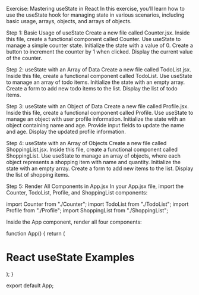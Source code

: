 Exercise: Mastering useState in React
In this exercise, you’ll learn how to use the useState hook for managing state in various scenarios, including basic usage, arrays, objects, and arrays of objects.

Step 1: Basic Usage of useState
Create a new file called Counter.jsx.
Inside this file, create a functional component called Counter.
Use useState to manage a simple counter state.
Initialize the state with a value of 0.
Create a button to increment the counter by 1 when clicked.
Display the current value of the counter.

Step 2: useState with an Array of Data
Create a new file called TodoList.jsx.
Inside this file, create a functional component called TodoList.
Use useState to manage an array of todo items.
Initialize the state with an empty array.
Create a form to add new todo items to the list.
Display the list of todo items.

Step 3: useState with an Object of Data
Create a new file called Profile.jsx.
Inside this file, create a functional component called Profile.
Use useState to manage an object with user profile information.
Initialize the state with an object containing name and age.
Provide input fields to update the name and age.
Display the updated profile information.

Step 4: useState with an Array of Objects
Create a new file called ShoppingList.jsx.
Inside this file, create a functional component called ShoppingList.
Use useState to manage an array of objects, where each object represents a shopping item with name and quantity.
Initialize the state with an empty array.
Create a form to add new items to the list.
Display the list of shopping items.

Step 5: Render All Components in App.jsx
In your App.jsx file, import the Counter, TodoList, Profile, and ShoppingList components:

import Counter from "./Counter";
import TodoList from "./TodoList";
import Profile from "./Profile";
import ShoppingList from "./ShoppingList";

Inside the App component, render all four components:

function App() {
return (
<div>
<h1>React useState Examples</h1>
<Counter />
<TodoList />
<Profile />
<ShoppingList />
</div>
);
}

export default App;
